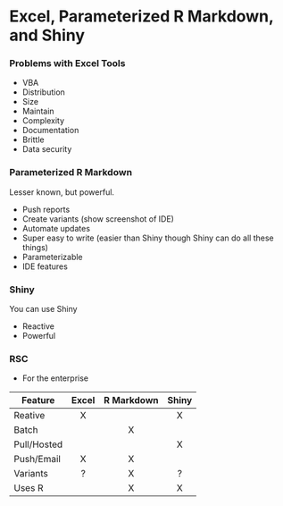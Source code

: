 # Excel, Parameterized R Markdown, and Shiny

### Problems with Excel Tools

* VBA
* Distribution
* Size
* Maintain
* Complexity
* Documentation
* Brittle
* Data security

### Parameterized R Markdown

Lesser known, but powerful.

* Push reports
* Create variants (show screenshot of IDE)
* Automate updates
* Super easy to write (easier than Shiny though Shiny can do all these things)
* Parameterizable
* IDE features

### Shiny

You can use Shiny

* Reactive
* Powerful

### RSC

* For the enterprise


Feature      | Excel         | R Markdown     | Shiny
-------------|:-------------:|:--------------:|:---------------:
Reative      | X             |                | X
Batch        |               | X              | 
Pull/Hosted  |               |                | X
Push/Email   | X             | X              |
Variants     | ?             | X              | ?
Uses R       |               | X              | X

